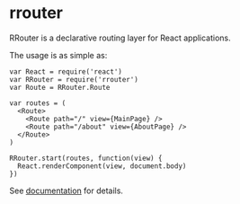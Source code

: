 # rrouter

RRouter is a declarative routing layer for React applications.

The usage is as simple as:

    var React = require('react')
    var RRouter = require('rrouter')
    var Route = RRouter.Route

    var routes = (
      <Route>
        <Route path="/" view={MainPage} />
        <Route path="/about" view={AboutPage} />
      </Route>
    )

    RRouter.start(routes, function(view) {
      React.renderComponent(view, document.body)
    })

See [documentation][] for details.

[documentation]: http://andreypopp.github.io/rrouter/
